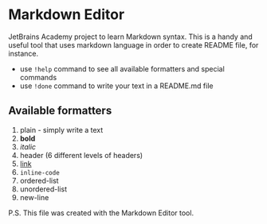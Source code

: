# Markdown Editor
JetBrains Academy project to learn Markdown syntax.
This is a handy and useful tool that uses markdown language in order to create README file, for instance.
* use `!help` command to see all available formatters and special commands
* use `!done` command to write your text in a README.md file

## Available formatters
1. plain - simply write a text
2. **bold**
3. *italic*
4. header (6 different levels of headers)
5. [link](link)
6. `inline-code`
7. ordered-list
8. unordered-list
9. new-line


P.S. This file was created with the Markdown Editor tool.